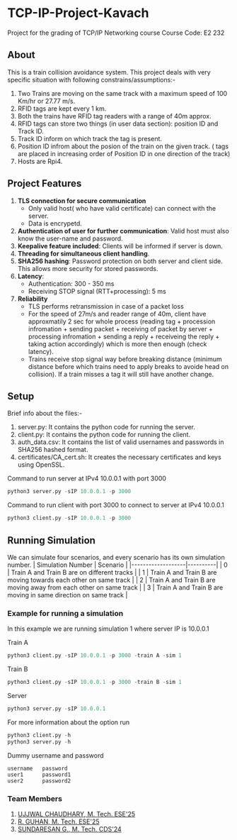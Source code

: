 # TCP-IP-Project-Kavach
Project for the grading of TCP/IP Networking course 
Course Code: E2 232

## About

This is a train collision avoidance system. This project deals with very specific situation with following constrains/assumptions:-
1. Two Trains are moving on the same track with a maximum speed of 100 Km/hr or 27.77 m/s.
2. RFID tags are kept every 1 km.
3. Both the trains have RFID tag readers with a range of 40m approx.
4. RFID tags can store two things (in user data section): position ID and Track ID.
5. Track ID inform on which track the tag is present.
6. Position ID infrom about the posion of the train on the given track. ( tags are placed in increasing order of Position ID in one direction of the track)
7. Hosts are Rpi4. 

## Project Features

1. **TLS connection for secure communication**
    - Only valid host( who have valid certificate) can connect with the server.
    - Data is encrypetd. 
3. **Authentication of user for further communication**: Valid host must also know the user-name and password.
4. **Keepalive feature included**: Clients will be informed if server is down.
5. **Threading for simultaneous client handling**.
6. **SHA256 hashing**: Password protection on both server and client side. This allows more security for stored passwords.
7. **Latency**:
     - Authentication: 300 - 350 ms 
     - Receiving STOP signal (RTT+processing): 5 ms
9. **Reliability**
    - TLS performs retransmission in case of a packet loss
    - For the speed of 27m/s and reader range of 40m, client have approxmatily 2 sec for whole process (reading tag + procession infromation + sending packet + receiving of packet by server + processing infromation + sending a reply + receiveing the reply + taking action accordingly) which is more then enough (check latency).
    - Trains receive stop signal way before breaking distance (minimum distance before which trains need to apply breaks to avoide head on collision). If a train misses a tag it will still have another change.

## Setup
Brief info about the files:-
1. server.py: It contains the python code for running the server.
2. client.py: It contains the python code for running the client.
3. auth_data.csv: It contains the list of valid usernames and passwords in SHA256 hashed format.
4. certificates/CA_cert.sh: It creates the necessary certificates and keys using OpenSSL.

Command to run server at IPv4 10.0.0.1 with port 3000
```python
python3 server.py -sIP 10.0.0.1 -p 3000
```

Command to run client with port 3000 to connect to server at IPv4 10.0.0.1 
```python
python3 client.py -sIP 10.0.0.1 -p 3000
```

## Running Simulation 

We can simulate four scenarios, and every scenario has its own simulation number.
| Simulation Number | Scenario |
|-------------------|----------|
| 0 | Train A and Train B are on different tracks |
| 1 | Train A and Train B are moving towards each other on same track |
| 2 | Train A and Train B are moving away from each other on same track |
| 3 | Train A and Train B are moving in same direction on same track |

### Example for running a simulation
In this example we are running simulation 1 where server IP is 10.0.0.1

Train A
```python
python3 client.py -sIP 10.0.0.1 -p 3000 -train A -sim 1
```

Train B
```python
python3 client.py -sIP 10.0.0.1 -p 3000 -train B -sim 1
```

Server
```python
python3 server.py -sIP 10.0.0.1
```

For more information about the option run
```python
python3 client.py -h
python3 server.py -h
```

Dummy username and password
```csv
username   password
user1      password1
user2      password2
```

### Team Members
1. [UJJWAL CHAUDHARY, M. Tech. ESE'25](https://www.linkedin.com/in/ujjwal-chaudhary-4436701aa/)
2. [R. GUHAN,         M. Tech. ESE'25](https://www.linkedin.com/in/guhan-rajasekar-996a95185/)
3. [SUNDARESAN G.,    M. Tech. CDS'24](https://www.linkedin.com/in/sundaresan-g-614956285/)
